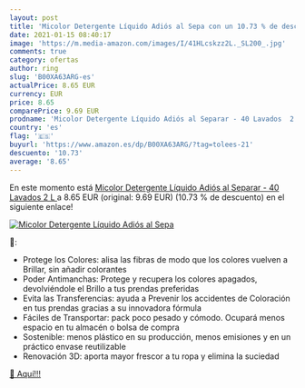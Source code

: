 ```yaml
---
layout: post
title: 'Micolor Detergente Líquido Adiós al Sepa con un 10.73 % de descuento'
date: 2021-01-15 08:40:17
image: 'https://m.media-amazon.com/images/I/41HLcskzz2L._SL200_.jpg'
comments: true
category: ofertas
author: ring
slug: 'B00XA63ARG-es'
actualPrice: 8.65 EUR
currency: EUR
price: 8.65
comparePrice: 9.69 EUR
prodname: 'Micolor Detergente Líquido Adiós al Separar - 40 Lavados  2 L '
country: 'es'
flag: '🇪🇸'
buyurl: 'https://www.amazon.es/dp/B00XA63ARG/?tag=tolees-21'
descuento: '10.73'
average: '8.65'
---
```


En este momento está [Micolor Detergente Líquido Adiós al Separar - 40 Lavados  2 L ](https://www.amazon.es/dp/B00XA63ARG/?tag=tolees-21) a 8.65 EUR (original: 9.69 EUR) (10.73 %  de descuento) en el siguiente enlace!

[![Micolor Detergente Líquido Adiós al Sepa](https://m.media-amazon.com/images/I/41HLcskzz2L._SL200_.jpg)](https://www.amazon.es/dp/B00XA63ARG/?tag=tolees-21)

🔎:

- Protege los Colores: alisa las fibras de modo que los colores vuelven a Brillar, sin añadir colorantes
- Poder Antimanchas: Protege y recupera los colores apagados, devolviéndole el Brillo a tus prendas preferidas
- Evita las Transferencias: ayuda a Prevenir los accidentes de Coloración en tus prendas gracias a su innovadora fórmula
- Fáciles de Transportar: pack poco pesado y cómodo. Ocupará menos espacio en tu almacén o bolsa de compra
- Sostenible: menos plástico en su producción, menos emisiones y en un práctico envase reutilizable
- Renovación 3D: aporta mayor frescor a tu ropa y elimina la suciedad

[🛒 Aquí!!!](https://www.amazon.es/dp/B00XA63ARG/?tag=tolees-21)
